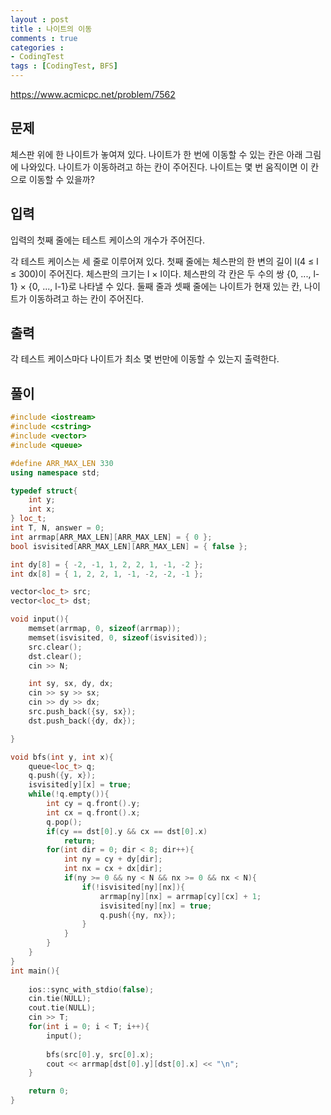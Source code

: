 ```yaml
---
layout : post
title : 나이트의 이동
comments : true
categories : 
- CodingTest
tags : [CodingTest, BFS]
---
```


https://www.acmicpc.net/problem/7562

## 문제
체스판 위에 한 나이트가 놓여져 있다. 나이트가 한 번에 이동할 수 있는 칸은 아래 그림에 나와있다. 나이트가 이동하려고 하는 칸이 주어진다. 나이트는 몇 번 움직이면 이 칸으로 이동할 수 있을까?



## 입력
입력의 첫째 줄에는 테스트 케이스의 개수가 주어진다.

각 테스트 케이스는 세 줄로 이루어져 있다. 첫째 줄에는 체스판의 한 변의 길이 l(4 ≤ l ≤ 300)이 주어진다. 체스판의 크기는 l × l이다. 체스판의 각 칸은 두 수의 쌍 {0, ..., l-1} × {0, ..., l-1}로 나타낼 수 있다. 둘째 줄과 셋째 줄에는 나이트가 현재 있는 칸, 나이트가 이동하려고 하는 칸이 주어진다.

## 출력
각 테스트 케이스마다 나이트가 최소 몇 번만에 이동할 수 있는지 출력한다.

## 풀이

```cpp
#include <iostream>
#include <cstring>
#include <vector>
#include <queue>

#define ARR_MAX_LEN 330
using namespace std;

typedef struct{
	int y;
	int x;
} loc_t;
int T, N, answer = 0;
int arrmap[ARR_MAX_LEN][ARR_MAX_LEN] = { 0 };
bool isvisited[ARR_MAX_LEN][ARR_MAX_LEN] = { false };

int dy[8] = { -2, -1, 1, 2, 2, 1, -1, -2 };
int dx[8] = { 1, 2, 2, 1, -1, -2, -2, -1 };

vector<loc_t> src;
vector<loc_t> dst;

void input(){
	memset(arrmap, 0, sizeof(arrmap));
    memset(isvisited, 0, sizeof(isvisited));
	src.clear();
	dst.clear();
	cin >> N;

	int sy, sx, dy, dx;
	cin >> sy >> sx;
    cin >> dy >> dx;
	src.push_back({sy, sx});
	dst.push_back({dy, dx});

}

void bfs(int y, int x){
	queue<loc_t> q;
	q.push({y, x});
	isvisited[y][x] = true;
	while(!q.empty()){
		int cy = q.front().y;
		int cx = q.front().x;
		q.pop();
		if(cy == dst[0].y && cx == dst[0].x)
			return;
		for(int dir = 0; dir < 8; dir++){
			int ny = cy + dy[dir];
			int nx = cx + dx[dir];
			if(ny >= 0 && ny < N && nx >= 0 && nx < N){
				if(!isvisited[ny][nx]){
					arrmap[ny][nx] = arrmap[cy][cx] + 1;
					isvisited[ny][nx] = true;
                    q.push({ny, nx});
				}
			}
		}
	}
}
int main(){
	
	ios::sync_with_stdio(false);
	cin.tie(NULL);
	cout.tie(NULL);
	cin >> T;
	for(int i = 0; i < T; i++){
		input();
		
		bfs(src[0].y, src[0].x);
        cout << arrmap[dst[0].y][dst[0].x] << "\n";
	}

	return 0;
}
```